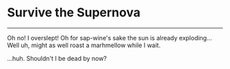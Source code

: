 # Survive the Supernova
---
Oh no! I overslept! Oh for sap-wine's sake the sun is already exploding...  
Well uh, might as well roast a marhmellow while I wait.  

...huh. Shouldn't I be dead by now?
